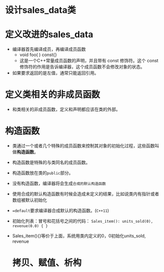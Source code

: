 # 设计sales_data类
# 定义改进的sales_data
- 编译器首先编译成员，再编译成员函数
  - void foo( ) const{}
  - 这是一个C++常量成员函数的声明，并且带有 const 修饰符。这个 const 修饰符的作用是告诉编译器，这个成员函数不会修改对象的状态。
- 如果要求返回的是左值，通常只能返回引用。
# 定义类相关的非成员函数
- 和类相关的非成员函数，定义和声明都应该在类的外部。
# 构造函数
- 类通过一个或者几个特殊的成员函数来控制其对象的初始化过程，这些函数叫做**构造函数**。
- 构造函数是特殊的与类同名的成员函数。
- 构造函数放在类的`public`部分。
- 没有构造函数，编译器将会生成`合成的默认构造函数`
- 使用合成的默认构造函数有时候会造成未定义的结果，比如说类内有指针或者数组被默认初始化
- `=default`要求编译器合成默认的构造函数。(`C++11`)
- 初始化列表：冒号和花括号之间的代码： `Sales_item(): units_sold(0), revenue(0.0) { }`
- Sales_item(){}等价于上面，系统用类内定义的0，0初始化units_sold, revenue

  # 拷贝、赋值、析构
  
